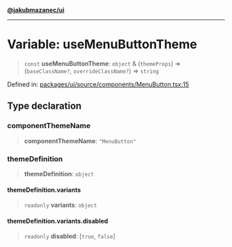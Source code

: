 [**@jakubmazanec/ui**](../README.md)

---

# Variable: useMenuButtonTheme

> `const` **useMenuButtonTheme**: `object` & (`themeProps`) => (`baseClassName?`,
> `overrideClassName?`) => `string`

Defined in:
[packages/ui/source/components/MenuButton.tsx:15](https://github.com/jakubmazanec/tools/blob/d956cf350ae3e6bad1df754a19dfbabb088c1451/packages/ui/source/components/MenuButton.tsx#L15)

## Type declaration

### componentThemeName

> **componentThemeName**: `"MenuButton"`

### themeDefinition

> **themeDefinition**: `object`

#### themeDefinition.variants

> `readonly` **variants**: `object`

#### themeDefinition.variants.disabled

> `readonly` **disabled**: \[`true`, `false`\]
